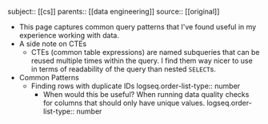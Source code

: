 subject:: [[cs]]
parents:: [[data engineering]]
source:: [[original]]

- This page captures common query patterns that I've found useful in my experience working with data.
- A side note on CTEs
	- CTEs (common table expressions) are named subqueries that can be reused multiple times within the query. I find them way nicer to use in terms of readability of the  query than nested `SELECT`s.
- Common Patterns
	- Finding rows with duplicate IDs
	  logseq.order-list-type:: number
		- When would this be useful? When running data quality checks for columns that should only have unique values.
		  logseq.order-list-type:: number